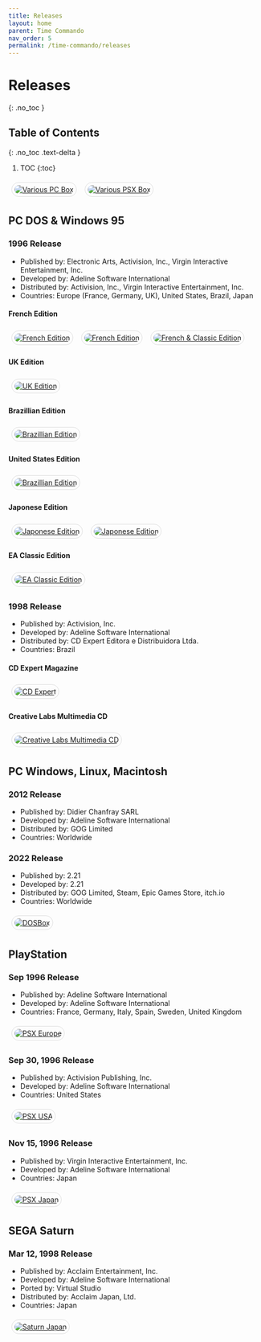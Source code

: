```yaml
---
title: Releases
layout: home
parent: Time Commando
nav_order: 5
permalink: /time-commando/releases
---
```


# Releases
{: .no_toc }

## Table of Contents
{: .no_toc .text-delta }

1. TOC
{:toc}

<a href="{{ site.baseurl }}/assets/images/covers/box_various_pc.jpeg" style="margin: 6px; display: inline-flex; border-radius: 15px; border: 1px solid #80808042; padding: 5px;">
    <img src="{{ site.baseurl }}/assets/images/covers/box_various_pc.jpeg" alt="Various PC Box" style="border-radius: 10px" />
</a>

<a href="{{ site.baseurl }}/assets/images/covers/box_various_psx.jpeg" style="margin: 6px; display: inline-flex; border-radius: 15px; border: 1px solid #80808042; padding: 5px;">
    <img src="{{ site.baseurl }}/assets/images/covers/box_various_psx.jpeg" alt="Various PSX Box" style="border-radius: 10px" />
</a>

## PC DOS & Windows 95
### 1996 Release
* Published by: Electronic Arts, Activision, Inc., Virgin Interactive Entertainment, Inc.
* Developed by: Adeline Software International
* Distributed by: Activision, Inc., Virgin Interactive Entertainment, Inc.
* Countries: Europe (France, Germany, UK), United States, Brazil, Japan

#### French Edition

<a href="{{ site.baseurl }}/assets/images/covers/fr_bigbox.png" style="margin: 6px; display: inline-flex; border-radius: 15px; border: 1px solid #80808042; padding: 5px;">
    <img src="{{ site.baseurl }}/assets/images/covers/fr_bigbox.png" alt="French Edition" style="border-radius: 10px" />
</a>

<a href="{{ site.baseurl }}/assets/images/covers/fr_bigbox_logo.jpeg" style="margin: 6px; display: inline-flex; border-radius: 15px; border: 1px solid #80808042; padding: 5px;">
    <img src="{{ site.baseurl }}/assets/images/covers/fr_bigbox_logo.jpeg" alt="French Edition" style="border-radius: 10px" />
</a>

<a href="{{ site.baseurl }}/assets/images/covers/fr_classic_cds.jpeg" style="margin: 6px; display: inline-flex; border-radius: 15px; border: 1px solid #80808042; padding: 5px;">
    <img src="{{ site.baseurl }}/assets/images/covers/fr_classic_cds.jpeg" alt="French & Classic Edition" style="border-radius: 10px" />
</a>

#### UK Edition

<a href="{{ site.baseurl }}/assets/images/covers/uk_bigbox.png" style="margin: 6px; display: inline-flex; border-radius: 15px; border: 1px solid #80808042; padding: 5px;">
    <img src="{{ site.baseurl }}/assets/images/covers/uk_bigbox.png" alt="UK Edition" style="border-radius: 10px" />
</a>

#### Brazillian Edition

<a href="{{ site.baseurl }}/assets/images/covers/jogo-pc-time-commando-adeline-activision-br.jpg" style="margin: 6px; display: inline-flex; border-radius: 15px; border: 1px solid #80808042; padding: 5px;">
    <img src="{{ site.baseurl }}/assets/images/covers/jogo-pc-time-commando-adeline-activision-br.jpg" alt="Brazillian Edition" style="border-radius: 10px" />
</a>

#### United States Edition

<a href="{{ site.baseurl }}/assets/images/covers/us_bigbox.jpg" style="margin: 6px; display: inline-flex; border-radius: 15px; border: 1px solid #80808042; padding: 5px;">
    <img src="{{ site.baseurl }}/assets/images/covers/us_bigbox.jpg" alt="Brazillian Edition" style="border-radius: 10px" />
</a>

#### Japonese Edition
<a href="{{ site.baseurl }}/assets/images/covers/japbox.jpg" style="margin: 6px; display: inline-flex; border-radius: 15px; border: 1px solid #80808042; padding: 5px;">
    <img src="{{ site.baseurl }}/assets/images/covers/japbox.jpg" alt="Japonese Edition" style="border-radius: 10px" />
</a>

<a href="{{ site.baseurl }}/assets/images/covers/japbox_content.jpg" style="margin: 6px; display: inline-flex; border-radius: 15px; border: 1px solid #80808042; padding: 5px;">
    <img src="{{ site.baseurl }}/assets/images/covers/japbox_content.jpg" alt="Japonese Edition" style="border-radius: 10px" />
</a>

#### EA Classic Edition

<a href="{{ site.baseurl }}/assets/images/covers/classic_bigbox.png" style="margin: 6px; display: inline-flex; border-radius: 15px; border: 1px solid #80808042; padding: 5px;">
    <img src="{{ site.baseurl }}/assets/images/covers/classic_bigbox.png" alt="EA Classic Edition" style="border-radius: 10px" />
</a>

### 1998 Release
* Published by: Activision, Inc.
* Developed by: Adeline Software International
* Distributed by: CD Expert Editora e Distribuidora Ltda.
* Countries: Brazil


#### CD Expert Magazine
<a href="{{ site.baseurl }}/assets/images/covers/cd_expert_mag.jpeg" style="margin: 6px; display: inline-flex; border-radius: 15px; border: 1px solid #80808042; padding: 5px;">
    <img src="{{ site.baseurl }}/assets/images/covers/cd_expert_mag.jpeg" alt="CD Expert" style="border-radius: 10px" />
</a>

#### Creative Labs Multimedia CD
<a href="{{ site.baseurl }}/assets/images/covers/cd_front_portuguese-spanish.jpeg" style="margin: 6px; display: inline-flex; border-radius: 15px; border: 1px solid #80808042; padding: 5px;">
    <img src="{{ site.baseurl }}/assets/images/covers/cd_front_portuguese-spanish.jpeg" alt="Creative Labs Multimedia CD" style="border-radius: 10px" />
</a>

## PC Windows, Linux, Macintosh
### 2012 Release
* Published by: Didier Chanfray SARL
* Developed by: Adeline Software International
* Distributed by: GOG Limited
* Countries: Worldwide

### 2022 Release
* Published by: 2.21
* Developed by: 2.21
* Distributed by: GOG Limited, Steam, Epic Games Store, itch.io
* Countries: Worldwide

<a href="{{ site.baseurl }}/assets/images/covers/gog.jpg" style="margin: 6px; display: inline-flex; border-radius: 15px; border: 1px solid #80808042; padding: 5px;">
    <img src="{{ site.baseurl }}/assets/images/covers/gog.jpg" alt="DOSBox" style="border-radius: 10px" />
</a>


## PlayStation
### Sep 1996 Release
* Published by: Adeline Software International
* Developed by: Adeline Software International
* Countries: France, Germany, Italy, Spain, Sweden, United Kingdom

<a href="{{ site.baseurl }}/assets/images/covers/psx_europe.jpg" style="margin: 6px; display: inline-flex; border-radius: 15px; border: 1px solid #80808042; padding: 5px;">
    <img src="{{ site.baseurl }}/assets/images/covers/psx_europe.jpg" alt="PSX Europe" style="border-radius: 10px" />
</a>

### Sep 30, 1996 Release
* Published by: Activision Publishing, Inc.
* Developed by: Adeline Software International
* Countries: United States

<a href="{{ site.baseurl }}/assets/images/covers/psx_us.webp" style="margin: 6px; display: inline-flex; border-radius: 15px; border: 1px solid #80808042; padding: 5px;">
    <img src="{{ site.baseurl }}/assets/images/covers/psx_us.webp" alt="PSX USA" style="border-radius: 10px" />
</a>

### Nov 15, 1996 Release
* Published by: Virgin Interactive Entertainment, Inc.
* Developed by: Adeline Software International
* Countries: Japan

<a href="{{ site.baseurl }}/assets/images/covers/psx_jp.png" style="margin: 6px; display: inline-flex; border-radius: 15px; border: 1px solid #80808042; padding: 5px;">
    <img src="{{ site.baseurl }}/assets/images/covers/psx_jp.png" alt="PSX Japan" style="border-radius: 10px" />
</a>

## SEGA Saturn
### Mar 12, 1998 Release
* Published by: Acclaim Entertainment, Inc.
* Developed by: Adeline Software International
* Ported by: Virtual Studio
* Distributed by: Acclaim Japan, Ltd.
* Countries: Japan

<a href="{{ site.baseurl }}/assets/images/covers/saturn_jp.png" style="margin: 6px; display: inline-flex; border-radius: 15px; border: 1px solid #80808042; padding: 5px;">
    <img src="{{ site.baseurl }}/assets/images/covers/saturn_jp.png" alt="Saturn Japan" style="border-radius: 10px" />
</a>
